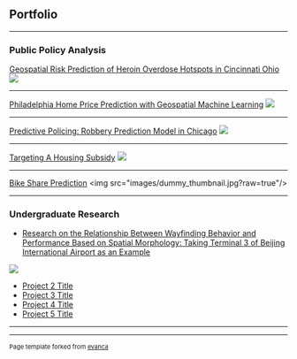 ## Portfolio

---

### Public Policy Analysis


[Geospatial Risk Prediction of Heroin Overdose Hotspots in Cincinnati Ohio](https://echinlee.github.io/Public-Policy-Analysis/01-Cincinnati-Heroin-Overdose.html)
<img src="images/dummy_thumbnail.jpg?raw=true"/>

---
[Philadelphia Home Price Prediction with Geospatial Machine Learning](https://echinlee.github.io/Public-Policy-Analysis/Midterm.html)
<img src="images/dummy_thumbnail.jpg?raw=true"/>

---
[Predictive Policing: Robbery Prediction Model in Chicago](https://echinlee.github.io/Public-Policy-Analysis/HW4.html)
<img src="images/dummy_thumbnail.jpg?raw=true"/>

---
[Targeting A Housing Subsidy](https://echinlee.github.io/Public-Policy-Analysis/HW5.html)
<img src="images/dummy_thumbnail.jpg?raw=true"/>

---
[Bike Share Prediction]([http://example.com/](https://echinlee.github.io/Public-Policy-Analysis/HW6.html))
<img src="images/dummy_thumbnail.jpg?raw=true"/>

---

### Undergraduate Research

- [Research on the Relationship Between Wayfinding Behavior and Performance Based on Spatial Morphology: Taking Terminal 3 of Beijing International Airport as an Example](https://echinlee.github.io/OtherHomework/undergraduatethesis.pdf)
<img src="images/dummy_thumbnail.jpg?raw=true"/>
  
- [Project 2 Title](http://example.com/)
- [Project 3 Title](http://example.com/)
- [Project 4 Title](http://example.com/)
- [Project 5 Title](http://example.com/)

---




---
<p style="font-size:11px">Page template forked from <a href="https://github.com/evanca/quick-portfolio">evanca</a></p>
<!-- Remove above link if you don't want to attibute -->
